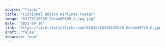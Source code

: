 ```yaml
---
source: "flickr"
title: "Fictional Dalton Airlines Poster"
image: "53178132538_5dc4ed9fb5_b.jpg.jpg"
date: "2023-09-10"
link: "https://live.staticflickr.com/65535/53178132538_5dc4ed9fb5_b.jpg"
draft: "false"
showcase: "map"
---
```

